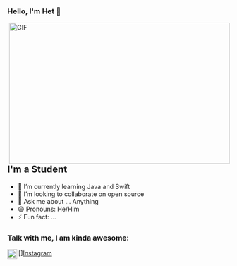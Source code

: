 <!---
het-prajapati/het-prajapati is a ✨ special ✨ repository because its `README.md` (this file) appears on your GitHub profile.
You can click the Preview link to take a look at your changes.
--->

### Hello, I'm Het  👋

 <img align="right" alt="GIF" src="https://media.giphy.com/media/ukMiDlCmdv2og/giphy.gif" width="500" height="320" />


## I'm a Student
- 🌱 I’m currently learning Java and Swift
- 👯 I’m looking to collaborate on open source
- 💬 Ask me about ... Anything
- 😄 Pronouns: He/Him
- ⚡ Fun fact: ...


### Talk with me, I am kinda awesome:
[<img align="left" alt="hetprajapati | Instagram" width="22px" src="https://upload.wikimedia.org/wikipedia/commons/thumb/e/e7/Instagram_logo_2016.svg/768px-Instagram_logo_2016.svg.png" />][Instagram](www.instagram.com/hetprajapati90)

<br />
